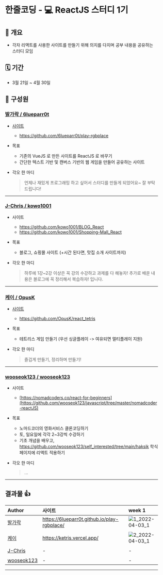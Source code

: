 # 한줄코딩 - 💻 ReactJS 스터디 1기

## 🧐 개요

- 각자 리액트를 사용한 사이트를 만들기 위해 의지를 다지며 공부 내용을 공유하는 스터디 모임

## 🗓 기간

- 3월 21일 ~ 4월 30일

## 👫 구성원

### [발가락 / 6lueparr0t](https://github.com/6lueparr0t)

- [사이트](https://6lueparr0t.github.io/play-rgbplace/)
  - https://github.com/6lueparr0t/play-rgbplace

- 목표
  - 기존의 VueJS 로 만든 사이트를 ReactJS 로 바꾸기
  - 간단한 텍스트 기반 및 캔버스 기반의 웹 게임을 만들어 공유하는 사이트

- 각오 한 마디
  > 언제나 재밌게 프로그래밍 하고 싶어서 스터디를 만들게 되었어요~ 잘 부탁드립니다!

---

### [J-Chris / kowo1001](https://github.com/kowo1001)

- 사이트
  - https://github.com/kowo1001/BLOG_React
  - https://github.com/kowo1001/Shopping-Mall_React

- 목표
  - 블로그, 쇼핑몰 사이트 (+시간 된다면, 맛집 소개 사이트까지)

- 각오 한 마디
  > 하루에 1강~2강 이상은 꼭 강의 수강하고 과제를 다 해놓자! 추가로 배운 내용은 블로그에 꼭 정리해서 복습하자! 입니다.

---

### [케이 / OpusK](https://github.com/OpusK)

- [사이트](https://ketris.vercel.app/)
  - https://github.com/OpusK/react_tetris

- 목표
  - 테트리스 게임 만들기 (우선 싱글플레이 -> 여유되면 멀티플레이 지원)

- 각오 한 마디
  > 즐겁게 만들기, 정리하며 만들기!

---


### [wooseok123 / wooseok123](https://github.com/wooseok123)

- 사이트
  - [https://nomadcoders.co/react-for-beginners](https://github.com/wooseok123/javascript/tree/master/nomadcoder-reactJS)

- 목표
  - 노마드코더의 영화서비스 클론코딩하기
  - 토, 일요일에 각각 2~3강씩 수강하기
  - 기초 개념을 배우고, https://github.com/wooseok123/self_interested/tree/main/haksik 학식 페이지에 리액트 적용하기

- 각오 한 마디
  > ... 

---

## 결과물 👍

|Author|사이트|week 1|
|:---|:---|:---|
|[발가락][발가락]|https://6lueparr0t.github.io/play-rgbplace/|![1_2022-04-03_1](https://github.com/hanjulcoding/reactjs-study/image/week1/1_2022-04-03_1.jpeg)|
| | |
|[케이][케이]|https://ketris.vercel.app/|![2_2022-04-03_1](https://github.com/hanjulcoding/reactjs-study/image/week1/2_2022-04-03_1.png)||
| | |
|[J-Chris][J-Chris]| - | - |
| | |
|[wooseok123][wooseok123]| - | - |
---

[발가락]: https://github.com/6lueparr0t
[J-Chris]: https://github.com/kowo1001
[케이]: https://github.com/OpusK
[wooseok123]: https://github.com/wooseok123
